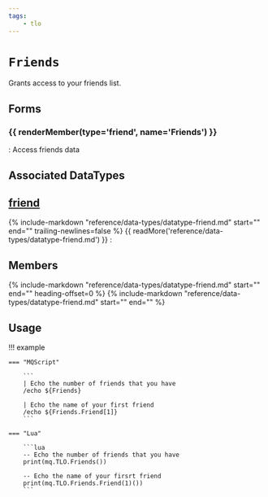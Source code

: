 ```yaml
---
tags:
    - tlo
---
```

# `Friends`

<!--tlo-desc-start-->
Grants access to your friends list.
<!--tlo-desc-end-->
## Forms
<!--tlo-forms-start-->
### {{ renderMember(type='friend', name='Friends') }}

:   Access friends data
<!--tlo-forms-end-->

## Associated DataTypes
<!--tlo-datatypes-start-->
## [friend](../data-types/datatype-friend.md)
{%
  include-markdown "reference/data-types/datatype-friend.md"
  start="<!--dt-desc-start-->"
  end="<!--dt-desc-end-->"
  trailing-newlines=false
%} {{ readMore('reference/data-types/datatype-friend.md') }}
:    <h2>Members</h2>
    {%
    include-markdown "reference/data-types/datatype-friend.md"
    start="<!--dt-members-start-->"
    end="<!--dt-members-end-->"
    heading-offset=0
    %}
    {%
    include-markdown "reference/data-types/datatype-friend.md"
    start="<!--dt-linkrefs-start-->"
    end="<!--dt-linkrefs-end-->"
    %}
<!--tlo-datatypes-end-->

## Usage

!!! example

    === "MQScript"

        ```
        | Echo the number of friends that you have
        /echo ${Friends}

        | Echo the name of your first friend
        /echo ${Friends.Friend[1]}
        ```

    === "Lua"

        ```lua
        -- Echo the number of friends that you have
        print(mq.TLO.Friends())

        -- Echo the name of your firsrt friend
        print(mq.TLO.Friends.Friend(1)())
        ```
<!--tlo-linkrefs-start-->
[string]: ../data-types/datatype-string.md
[bool]: ../data-types/datatype-bool.md
[friend]: ../data-types/datatype-friend.md
<!--tlo-linkrefs-end-->
